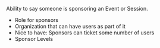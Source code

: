 Ability to say someone is sponsoring an Event or Session.
* Role for sponsors
* Organization that can have users as part of it
* Nice to have: Sponsors can ticket some number of users
* Sponsor Levels

